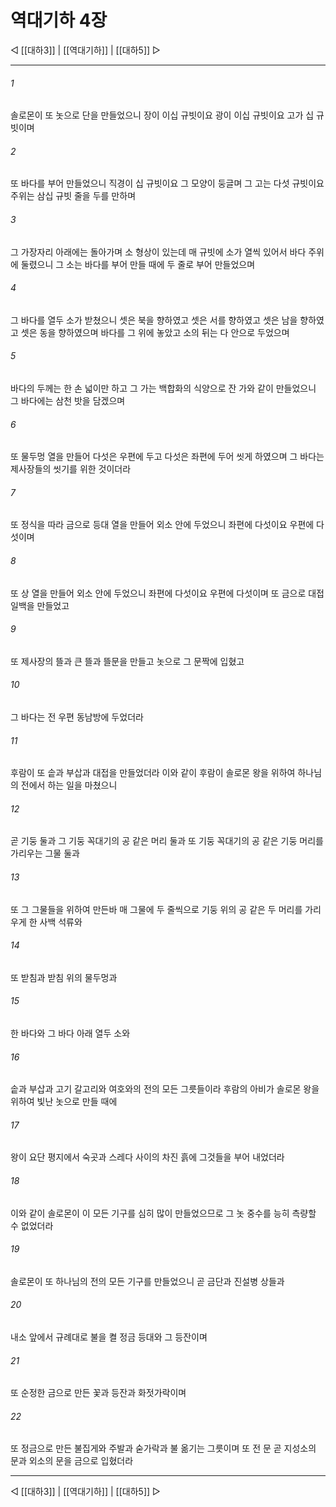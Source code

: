 # 역대기하 4장

◁ [[대하3]] | [[역대기하]] | [[대하5]] ▷
***

###### 1
솔로몬이 또 놋으로 단을 만들었으니 장이 이십 규빗이요 광이 이십 규빗이요 고가 십 규빗이며

###### 2
또 바다를 부어 만들었으니 직경이 십 규빗이요 그 모양이 둥글며 그 고는 다섯 규빗이요 주위는 삼십 규빗 줄을 두를 만하며

###### 3
그 가장자리 아래에는 돌아가며 소 형상이 있는데 매 규빗에 소가 열씩 있어서 바다 주위에 둘렸으니 그 소는 바다를 부어 만들 때에 두 줄로 부어 만들었으며

###### 4
그 바다를 열두 소가 받쳤으니 셋은 북을 향하였고 셋은 서를 향하였고 셋은 남을 향하였고 셋은 동을 향하였으며 바다를 그 위에 놓았고 소의 뒤는 다 안으로 두었으며

###### 5
바다의 두께는 한 손 넓이만 하고 그 가는 백합화의 식양으로 잔 가와 같이 만들었으니 그 바다에는 삼천 밧을 담겠으며

###### 6
또 물두멍 열을 만들어 다섯은 우편에 두고 다섯은 좌편에 두어 씻게 하였으며 그 바다는 제사장들의 씻기를 위한 것이더라

###### 7
또 정식을 따라 금으로 등대 열을 만들어 외소 안에 두었으니 좌편에 다섯이요 우편에 다섯이며

###### 8
또 상 열을 만들어 외소 안에 두었으니 좌편에 다섯이요 우편에 다섯이며 또 금으로 대접 일백을 만들었고

###### 9
또 제사장의 뜰과 큰 뜰과 뜰문을 만들고 놋으로 그 문짝에 입혔고

###### 10
그 바다는 전 우편 동남방에 두었더라

###### 11
후람이 또 솥과 부삽과 대접을 만들었더라 이와 같이 후람이 솔로몬 왕을 위하여 하나님의 전에서 하는 일을 마쳤으니

###### 12
곧 기둥 둘과 그 기둥 꼭대기의 공 같은 머리 둘과 또 기둥 꼭대기의 공 같은 기둥 머리를 가리우는 그물 둘과

###### 13
또 그 그물들을 위하여 만든바 매 그물에 두 줄씩으로 기둥 위의 공 같은 두 머리를 가리우게 한 사백 석류와

###### 14
또 받침과 받침 위의 물두멍과

###### 15
한 바다와 그 바다 아래 열두 소와

###### 16
솥과 부삽과 고기 갈고리와 여호와의 전의 모든 그릇들이라 후람의 아비가 솔로몬 왕을 위하여 빛난 놋으로 만들 때에

###### 17
왕이 요단 평지에서 숙곳과 스레다 사이의 차진 흙에 그것들을 부어 내었더라

###### 18
이와 같이 솔로몬이 이 모든 기구를 심히 많이 만들었으므로 그 놋 중수를 능히 측량할 수 없었더라

###### 19
솔로몬이 또 하나님의 전의 모든 기구를 만들었으니 곧 금단과 진설병 상들과

###### 20
내소 앞에서 규례대로 불을 켤 정금 등대와 그 등잔이며

###### 21
또 순정한 금으로 만든 꽃과 등잔과 화젓가락이며

###### 22
또 정금으로 만든 불집게와 주발과 숟가락과 불 옮기는 그릇이며 또 전 문 곧 지성소의 문과 외소의 문을 금으로 입혔더라

***
◁ [[대하3]] | [[역대기하]] | [[대하5]] ▷